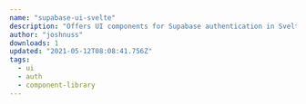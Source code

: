 ```yaml
---
name: "supabase-ui-svelte"
description: "Offers UI components for Supabase authentication in Svelte apps."
author: "joshnuss"
downloads: 1
updated: "2021-05-12T08:08:41.756Z"
tags: 
  - ui
  - auth
  - component-library
---
```

